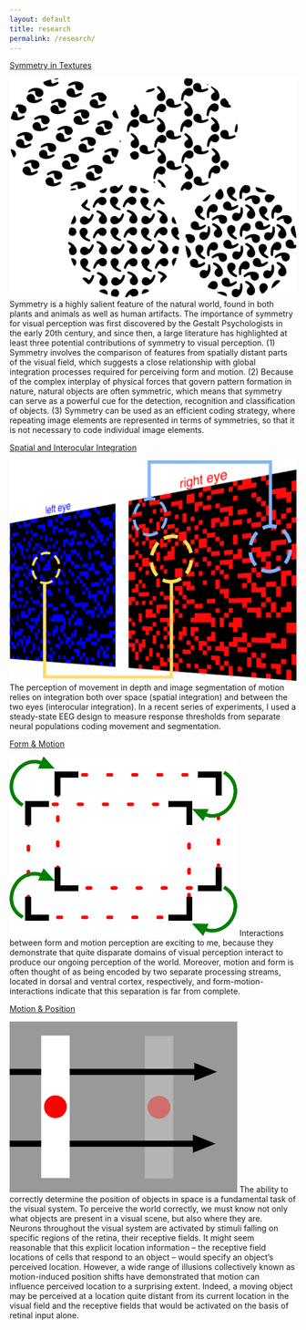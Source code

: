 ```yaml
---
layout: default
title: research
permalink: /research/
---
```

<a class="box-head" href="/research/symmetry">Symmetry in Textures</a>
<p class="box-body"><img id="logo-img" src="/assets/logos/logo_symmetry.png" alt="Symmetry Logo"> 
	Symmetry is a highly salient feature of the natural world, found in both plants and animals as well as human artifacts. The importance of symmetry for visual perception was first discovered by the Gestalt Psychologists in the early 20th century, and since then, a large literature has highlighted at least three potential contributions of symmetry to visual perception. (1) Symmetry involves the comparison of features from spatially distant parts of the visual field, which suggests a close relationship with global integration processes required for perceiving form and motion. (2) Because of the complex interplay of physical forces that govern pattern formation in nature, natural objects are often symmetric, which means that symmetry can serve as a powerful cue for the detection, recognition and classification of objects. (3) Symmetry can be used as an efficient coding strategy, where repeating image elements are represented in terms of symmetries, so that it is not necessary to code individual image elements. 
</p>

<a class="box-head" href="/research/integration">Spatial and Interocular Integration</a>
<p class="box-body"><img id="logo-img" src="/assets/logos/logo_integration.gif" alt="mips logo"> 
	The perception of movement in depth and image segmentation of motion relies on integration both over space (spatial integration) and between the two eyes (interocular integration). In a recent series of experiments, I used a steady-state EEG design to measure response thresholds from separate neural populations coding movement and segmentation.
</p>

<a class="box-head" href="/research/form-motion">Form & Motion</a>
<p class="box-body"><img id="logo-img" src="/assets/logos/logo_formmotion.png" alt="form-motion logo"> 
	Interactions between form and motion perception are exciting to me, because they demonstrate that quite disparate domains of visual perception interact to produce our ongoing perception of the world. Moreover, motion and form is often thought of as being encoded by two separate processing streams, located in dorsal and ventral cortex, respectively, and form-motion-interactions indicate that this separation is far from complete.
</p>

<a class="box-head" href="/research/mips">Motion & Position</a>
<p class="box-body"><img id="logo-img" src="/assets/logos/logo_mips.png" alt="mips logo"> 
	The ability to correctly determine the position of objects in space is a fundamental task of the visual system. To perceive the world correctly, we must know not only what objects are present in a visual scene, but also where they are. Neurons throughout the visual system are activated by stimuli falling on specific regions of the retina, their receptive fields. It might seem reasonable that this explicit location information – the receptive field locations of cells that respond to an object – would specify an object’s perceived location. However, a wide range of illusions collectively known as motion-induced position shifts have demonstrated that motion can influence perceived location to a surprising extent. Indeed, a moving object may be perceived at a location quite distant from its current location in the visual field and the receptive fields that would be activated on the basis of retinal input alone.
</p>